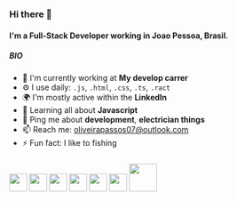 ### Hi there 👋

#### I'm a Full-Stack Developer working in Joao Pessoa, Brasil.

##### BIO

- 🏢 I'm currently working at **My develop carrer**
- ⚙️ I use daily: `.js`, `.html`, `.css`, `.ts`, `.ract`
- 🌍 I'm mostly active within the **LinkedIn**
- 🌱 Learning all about **Javascript**
- 💬 Ping me about **development**, **electrician things**
- 📫 Reach me: [oliveirapassos07@outlook.com](mailto:oliveirapassos07@outlook.com)
- ⚡️ Fun fact: I like to fishing

###

<div>
 <img width="32px" src="https://cdn.jsdelivr.net/gh/devicons/devicon/icons/html5/html5-original-wordmark.svg" />
 <img width="32px" src="https://cdn.jsdelivr.net/gh/devicons/devicon/icons/css3/css3-original-wordmark.svg" />
 <img width="32px" src="https://cdn.jsdelivr.net/gh/devicons/devicon/icons/javascript/javascript-original.svg" />
 <img width="32px" src="https://cdn.jsdelivr.net/gh/devicons/devicon/icons/react/react-original.svg" />
 <img width="32px" src="https://cdn.jsdelivr.net/gh/devicons/devicon/icons/typescript/typescript-original.svg" />
 <img width="32px" src="https://cdn.jsdelivr.net/gh/devicons/devicon/icons/react/react-original-wordmark.svg" />
 <img width="50px" src="https://cdn.jsdelivr.net/gh/devicons/devicon/icons/nodejs/nodejs-plain-wordmark.svg" />
                                                      
</div>
